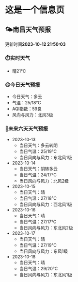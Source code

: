 # 这是一个信息页 
## 🌤️**南昌**天气预报
更新时间**2023-10-12 21:50:03**
### ⏱️实时天气
- 晴21℃
### 😊今日天气预报
- 今日天气：多云
- 气温：25/18℃
- AQI指数：59良
- 风向与风力：北风3级
### 🤩未来六天天气预报
- 2023-10-13
  - 当日天气：多云转阴
  - 当日气温：25/19℃
  - 当日风向与风力：东北风1级
- 2023-10-14
  - 当日天气：阴转多云
  - 当日气温：24/17℃
  - 当日风向与风力：北风2级
- 2023-10-15
  - 当日天气：晴
  - 当日气温：27/18℃
  - 当日风向与风力：西北风1级
- 2023-10-16
  - 当日天气：晴
  - 当日气温：27/17℃
  - 当日风向与风力：东北风2级
- 2023-10-17
  - 当日天气：晴
  - 当日气温：27/19℃
  - 当日风向与风力：东风1级
- 2023-10-18
  - 当日天气：晴
  - 当日气温：29/20℃
  - 当日风向与风力：东北风1级

